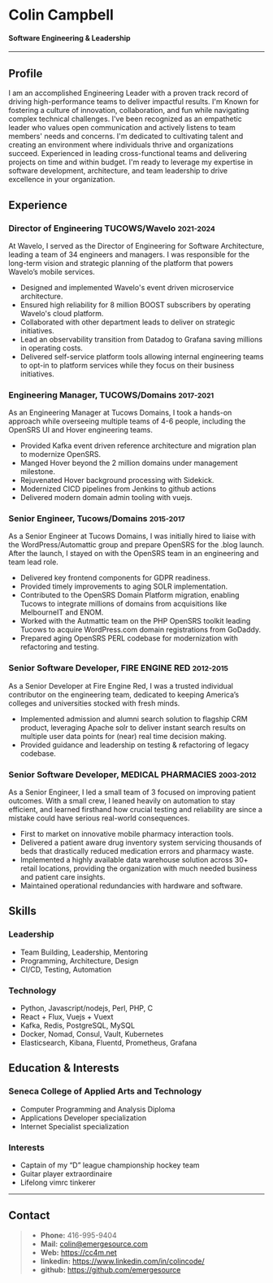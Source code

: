 # Colin Campbell

#### Software Engineering & Leadership

--- 

## Profile
I am an accomplished Engineering Leader with a proven track record of driving 
high-performance teams to deliver impactful results. I'm Known for fostering a 
culture of innovation, collaboration, and fun while navigating complex technical 
challenges. I've been recognized as an empathetic leader who values open 
communication and actively listens to team members' needs and concerns. I'm 
dedicated to cultivating talent and creating an environment where individuals 
thrive and organizations succeed. Experienced in leading cross-functional teams 
and delivering projects on time and within budget. I'm ready to leverage my 
expertise in software development, architecture, and team leadership to drive 
excellence in your organization.

## Experience

### Director of Engineering TUCOWS/Wavelo <small>2021-2024</small>
At Wavelo, I served as the Director of Engineering for Software Architecture, 
leading a team of 34 engineers and managers. I was responsible for the 
long-term vision and strategic planning of the platform that powers Wavelo’s mobile services.

* Designed and implemented Wavelo's event driven microservice architecture.
* Ensured high reliability for 8 million BOOST subscribers by operating Wavelo's cloud platform. 
* Collaborated with other department leads to deliver on strategic initiatives.
* Lead an observability transition from Datadog to Grafana saving millions in operating costs.
* Delivered self-service platform tools allowing internal engineering teams to opt-in 
to platform services while they focus on their business initiatives.

### Engineering Manager, TUCOWS/Domains <small>2017-2021</small>
As an Engineering Manager at Tucows Domains, I took a hands-on approach while 
overseeing multiple teams of 4-6 people, including the OpenSRS UI 
and Hover engineering teams.

* Provided Kafka event driven reference architecture and migration plan to modernize OpenSRS.
* Manged Hover beyond the 2 million domains under management milestone. 
* Rejuvenated Hover background processing with Sidekick. 
* Modernized CICD pipelines from Jenkins to github actions 
* Delivered modern domain admin tooling with vuejs.

### Senior Engineer, Tucows/Domains <small>2015-2017</small>
As a Senior Engineer at Tucows Domains, I was initially hired to liaise with the 
WordPress/Automattic group and prepare OpenSRS for the .blog launch. After the 
launch, I stayed on with the OpenSRS team in an engineering and team lead role.

* Delivered key frontend components for GDPR readiness. 
* Provided timely improvements to aging SOLR implementation.
* Contributed to the OpenSRS Domain Platform migration, enabling Tucows to 
integrate millions of domains from acquisitions like MelbourneIT and ENOM.
* Worked with the Autmattic team on the PHP OpenSRS toolkit leading Tucows to acquire WordPress.com domain registrations from GoDaddy.
* Prepared aging OpenSRS PERL codebase for modernization with refactoring and testing.

### Senior Software Developer, FIRE ENGINE RED <small>2012-2015</small>
As a Senior Developer at Fire Engine Red, I was a trusted individual contributor 
on the engineering team, dedicated to keeping America’s colleges and universities 
stocked with fresh minds.

* Implemented admission and alumni search solution to flagship CRM product,
    leveraging Apache solr to deliver instant search results on multiple user data
    points for (near) real time decision making. 
* Provided guidance and leadership on testing & refactoring of legacy codebase.

### Senior Software Developer, MEDICAL PHARMACIES <small>2003-2012</small>
As a Senior Engineer, I led a small team of 3 focused on improving patient outcomes. 
With a small crew, I leaned heavily on automation to stay efficient, and learned 
firsthand how crucial testing and reliability are since a mistake could have 
serious real-world consequences.

* First to market on innovative mobile pharmacy interaction tools.
* Delivered a patient aware drug inventory system servicing thousands of beds that 
    drastically reduced medication errors and pharmacy waste.
* Implemented a highly available data warehouse solution across 30+ retail
    locations,  providing the organization with much needed business and patient
    care insights.
* Maintained operational redundancies with hardware and software.


## Skills

### Leadership
* Team Building, Leadership, Mentoring
* Programming, Architecture, Design
* CI/CD, Testing, Automation

### Technology
* Python, Javascript/nodejs, Perl, PHP, C
* React + Flux, Vuejs + Vuext
* Kafka, Redis, PostgreSQL, MySQL
* Docker, Nomad, Consul, Vault, Kubernetes
* Elasticsearch, Kibana, Fluentd, Prometheus, Grafana

## Education & Interests

### Seneca College of Applied Arts and Technology
* Computer Programming and Analysis Diploma
* Applications Developer specialization
* Internet Specialist specialization

### Interests
* Captain of my “D” league championship hockey team
* Guitar player extraordinaire
* Lifelong vimrc tinkerer

---

## Contact
> * <b>Phone:</b> 416-995-9404 
> * <b>Mail:</b> colin@emergesource.com 
> * <b>Web:</b> https://cc4m.net
> * <b>linkedin:</b> https://www.linkedin.com/in/colincode/
> * <b>github:</b> https://github.com/emergesource

